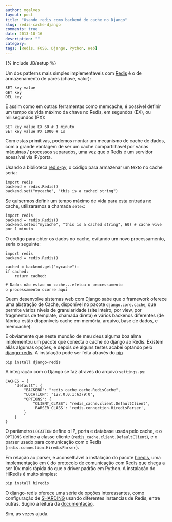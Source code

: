 ```yaml
---
author: mgalves
layout: post
title: "Usando redis como backend de cache no Django"
slug: redis-cache-django
comments: true
date: 2013-10-16
description: ""
category: 
tags: [Redis, FOSS, Django, Python, Web]
---
```

{% include JB/setup %}

Um dos patterns mais simples implementáveis com [Redis](http://redis.io) é o de armazenamento de pares (chave, valor):

    SET key value
    GET key
    DEL key 

E assim como em outras ferramentas como memcache, é possível definir um tempo de vida máximo da chave no Redis, em segundos (EX), ou milisegundos (PX):

    SET key value EX 60 # 1 minuto
    SET key value PX 1000 # 1s

Com estas primitivas, podemos montar um mecanismo de cache de dados, com a grande vantagem de ser um cache compartilhável por várias máquinas / processos separados, uma vez que o Redis é um servidor acessível via IP/porta.

Usando a biblioteca [redis-py](https://github.com/andymccurdy/redis-py), o código para armazenar um texto no cache seria:

    import redis
    backend = redis.Redis()
    backend.set("mycache", "this is a cached string")

Se quisermos definir um tempo máximo de vida para esta entrada no cache, utilizaramos a chamada `setex`:

    import redis
    backend = redis.Redis()
    backend.setex("mycache", "this is a cached string", 60) # cache vive por 1 minuto

O código para obter os dados no cache, evitando um novo processamento, seria o seguinte:

    import redis
    backend = redis.Redis()

    cached = backend.get("mycache"):
    if cached:
        return cached:

    # Dados não estao no cache...efetua o processamento
    o processamento ocorre aqui

Quem desenvolve sistemas web com Django sabe que o framework oferece uma abstração de Cache, disponível no pacote `django.core.cache`, que permite vários níveis de granularidade (site inteiro, por view, por fragmentos de template, chamada direta) e vários backends diferentes (de fábrica estão disponíveis cache em memória, arquivo, base de dados, e memcache).

E obviamente que neste mundão de meu deus alguma boa alma implementou um pacote que conecta o cache do django ao Redis. Existem aliás algumas opções, e depois de alguns testes acabei optando pelo [django-redis](https://github.com/niwibe/django-redis). A instalação pode ser feita através do [pip](https://pypi.python.org/pypi/pip)

    pip install django-redis

A integração com o Django se faz através do arquivo `settings.py`:

    CACHES = {
        "default": {
            "BACKEND": "redis_cache.cache.RedisCache",
            "LOCATION": "127.0.0.1:6379:0",
            "OPTIONS": {
                "CLIENT_CLASS": "redis_cache.client.DefaultClient",
                'PARSER_CLASS': 'redis.connection.HiredisParser',
            }
        }
    }

O parâmetro `LOCATION` define o IP, porta e database usada pelo cache, e o `OPTIONS` define a classe cliente (`redis_cache.client.DefaultClient`), e o parser usado para comunicação com o Redis (`redis.connection.HiredisParser`). 

Em relação ao parser, é aconselhável a instalação do pacote [hiredis](https://github.com/redis/hiredis), uma implementação em `C` do protocolo de comunicação com Redis que chega a ser 10x mais rápida do que o driver padrão em Python. A instalação do HiRedis é muito simples:

    pip install hiredis

O django-redis oferece uma série de opções interessantes, como configuração de [SHARDING](http://en.wikipedia.org/wiki/Shard_(database_architecture)) usando diferentes instancias de Redis, entre outras. Sugiro a leitura da [documentação](https://django-redis.readthedocs.org/en/latest/). 

Sim, as vezes ajuda.